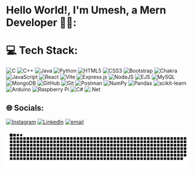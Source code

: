 # Hello World!, I'm Umesh, a Mern Developer 👋🏼:

# 💻 Tech Stack:

 ![C](https://img.shields.io/badge/c-%2300599C.svg?style=for-the-badge&logo=c&logoColor=white)  ![C++](https://img.shields.io/badge/c++-%2300599C.svg?style=for-the-badge&logo=c%2B%2B&logoColor=white)  ![Java](https://img.shields.io/badge/java-%23ED8B00.svg?style=for-the-badge&logo=openjdk&logoColor=white)  ![Python](https://img.shields.io/badge/python-3670A0?style=for-the-badge&logo=python&logoColor=ffdd54)
 ![HTML5](https://img.shields.io/badge/html5-%23E34F26.svg?style=for-the-badge&logo=html5&logoColor=white)  ![CSS3](https://img.shields.io/badge/css3-%231572B6.svg?style=for-the-badge&logo=css3&logoColor=white)  ![Bootstrap](https://img.shields.io/badge/bootstrap-%238511FA.svg?style=for-the-badge&logo=bootstrap&logoColor=white)  ![Chakra](https://img.shields.io/badge/chakra-%234ED1C5.svg?style=for-the-badge&logo=chakraui&logoColor=white)  ![JavaScript](https://img.shields.io/badge/javascript-%23323330.svg?style=for-the-badge&logo=javascript&logoColor=%23F7DF1E)
 ![React](https://img.shields.io/badge/react-%2320232a.svg?style=for-the-badge&logo=react&logoColor=%2361DAFB)  ![Vite](https://img.shields.io/badge/vite-%23646CFF.svg?style=for-the-badge&logo=vite&logoColor=white)
 ![Express.js](https://img.shields.io/badge/express.js-%23404d59.svg?style=for-the-badge&logo=express&logoColor=%2361DAFB)  ![NodeJS](https://img.shields.io/badge/node.js-6DA55F?style=for-the-badge&logo=node.js&logoColor=white)  ![EJS](https://img.shields.io/badge/ejs-%23B4CA65.svg?style=for-the-badge&logo=ejs&logoColor=black)  ![MySQL](https://img.shields.io/badge/mysql-4479A1.svg?style=for-the-badge&logo=mysql&logoColor=white)  ![MongoDB](https://img.shields.io/badge/MongoDB-%234ea94b.svg?style=for-the-badge&logo=mongodb&logoColor=white)
 ![GitHub](https://img.shields.io/badge/github-%23121011.svg?style=for-the-badge&logo=github&logoColor=white)  ![Git](https://img.shields.io/badge/git-%23F05033.svg?style=for-the-badge&logo=git&logoColor=white)  ![Postman](https://img.shields.io/badge/Postman-FF6C37?style=for-the-badge&logo=postman&logoColor=white)
 ![NumPy](https://img.shields.io/badge/numpy-%23013243.svg?style=for-the-badge&logo=numpy&logoColor=white)  ![Pandas](https://img.shields.io/badge/pandas-%23150458.svg?style=for-the-badge&logo=pandas&logoColor=white)  ![scikit-learn](https://img.shields.io/badge/scikit--learn-%23F7931E.svg?style=for-the-badge&logo=scikit-learn&logoColor=white)
 ![Arduino](https://img.shields.io/badge/-Arduino-00979D?style=for-the-badge&logo=Arduino&logoColor=white)  ![Raspberry Pi](https://img.shields.io/badge/-Raspberry_Pi-C51A4A?style=for-the-badge&logo=Raspberry-Pi)
 ![C#](https://img.shields.io/badge/c%23-%23239120.svg?style=for-the-badge&logo=csharp&logoColor=white)  ![.Net](https://img.shields.io/badge/.NET-5C2D91?style=for-the-badge&logo=.net&logoColor=white)

## 🌐 Socials:

[  ![Instagram](https://img.shields.io/badge/Instagram-%23E4405F.svg?logo=Instagram&logoColor=white)](https://instagram.com/https://www.instagram.com/iam_satya223/) [  ![LinkedIn](https://img.shields.io/badge/LinkedIn-%230077B5.svg?logo=linkedin&logoColor=white)](https://linkedin.com/in/https://www.linkedin.com/in/umesh-penkey) [  ![email](https://img.shields.io/badge/Email-D14836?logo=gmail&logoColor=white)](mailto:umeshsrisatya@gmail.com)

<picture>
  <source media="(prefers-color-scheme: dark)" srcset="https://raw.githubusercontent.com/umeshsrisatya/umeshsrisatya/output/github-snake-dark.svg" />
  <source media="(prefers-color-scheme: light)" srcset="https://raw.githubusercontent.com/umeshsrisatya/umeshsrisatya/output/github-snake.svg" />
  <img alt="github-snake" src="https://raw.githubusercontent.com/umeshsrisatya/umeshsrisatya/output/github-snake.svg" />
</picture>
